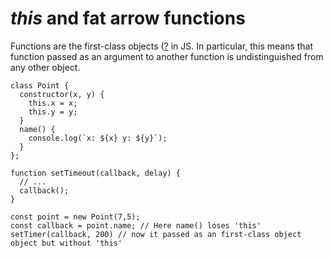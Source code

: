 # *this* and fat arrow functions

Functions are the first-class objects ([?](https://en.wikipedia.org/wiki/First-class_citizen) in JS. In particular, this means that function passed as an argument to another function is undistinguished from any other object.
``` JS
class Point {
  constructor(x, y) {
    this.x = x;
    this.y = y;
  }
  name() {
    console.log(`x: ${x} y: ${y}`);
  }
};

function setTimeout(callback, delay) {
  // ...
  callback();
}

const point = new Point(7,5);
const callback = point.name; // Here name() loses 'this'
setTimer(callback, 200) // now it passed as an first-class object object but without 'this'
```
